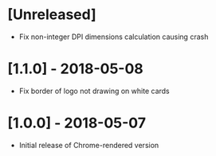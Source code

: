 # [Unreleased]
- Fix non-integer DPI dimensions calculation causing crash

# [1.1.0] - 2018-05-08
- Fix border of logo not drawing on white cards

# [1.0.0] - 2018-05-07
- Initial release of Chrome-rendered version
